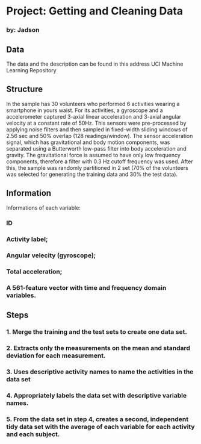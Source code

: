 # Project: Getting and Cleaning Data

### by: Jadson

## Data

The data and the description can be found in this address UCI Machine Learning Repository

## Structure

In the sample has 30 volunteers who performed 6 activities wearing a smartphone in yours waist. For its activities, a gyroscope and a accelerometer captured 3-axial linear acceleration and 3-axial angular velocity at a constant rate of 50Hz. This sensors were pre-processed by applying noise filters and then sampled in fixed-width sliding windows of 2.56 sec and 50% overlap (128 readings/window). The sensor acceleration signal, which has gravitational and body motion components, was separated using a Butterworth low-pass filter into body acceleration and gravity. The gravitational force is assumed to have only low frequency components, therefore a filter with 0.3 Hz cutoff frequency was used. After this, the sample was randomly partitioned in 2 set (70% of the volunteers was selected for generating the training data and 30% the test data). 

## Information

Informations of each variable:
### ID
### Activity label;
### Angular velecity (gyroscope);
### Total acceleration;
### A 561-feature vector with time and frequency domain variables.

## Steps

### 1. Merge the training and the test sets to create one data set.
### 2. Extracts only the measurements on the mean and standard deviation for each measurement.
### 3. Uses descriptive activity names to name the activities in the data set
### 4. Appropriately labels the data set with descriptive variable names.
### 5. From the data set in step 4, creates a second, independent tidy data set with the average of each variable for each activity and each subject.
